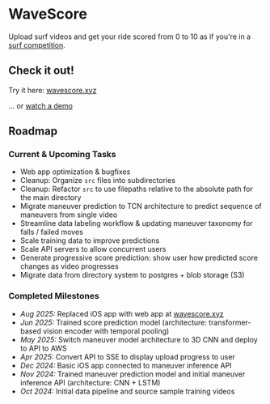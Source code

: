 # WaveScore

Upload surf videos and get your ride scored from 0 to 10 as if you're in a [surf competition](https://en.wikipedia.org/wiki/World_Surf_League#Judging[28]).

## Check it out!

Try it here: [wavescore.xyz](https://www.wavescore.xyz/)

... or [watch a demo](https://www.youtube.com/shorts/CNARgUQ5YtU)

## Roadmap

### Current & Upcoming Tasks
   - Web app optimization & bugfixes
   - Cleanup: Organize `src` files into subdirectories
   - Cleanup: Refactor `src` to use filepaths relative to the absolute path for the main directory
   - Migrate maneuver prediction to TCN architecture to predict sequence of maneuvers from single video
   - Streamline data labeling workflow & updating maneuver taxonomy for falls / failed moves
   - Scale training data to improve predictions
   - Scale API servers to allow concurrent users
   - Generate progressive score prediction: show user how predicted score changes as video progresses
   - Migrate data from directory system to postgres + blob storage (S3)

### Completed Milestones
   - *Aug 2025:* Replaced iOS app with web app at [wavescore.xyz](https://www.wavescore.xyz/)
   - *Jun 2025:* Trained score prediction model (architecture: transformer-based vision encoder with temporal pooling)
   - *May 2025:* Switch maneuver model architecture to 3D CNN and deploy to API to AWS
   - *Apr 2025:* Convert API to SSE to display upload progress to user
   - *Dec 2024:* Basic iOS app connected to maneuver inference API
   - *Nov 2024:* Trained maneuver prediction model and initial maneuver inference API (architecture: CNN + LSTM)
   - *Oct 2024:* Initial data pipeline and source sample training videos